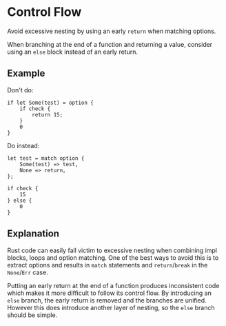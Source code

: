 # Control Flow

Avoid excessive nesting by using an early `return` when matching options.

When branching at the end of a function and returning a value, consider using an
`else` block instead of an early return.

## Example

Don't do:

```rust,ignore
if let Some(test) = option {
    if check {
        return 15;
    }
    0
}
```

Do instead:

```rust,ignore
let test = match option {
    Some(test) => test,
    None => return,
};

if check {
    15
} else {
    0
}
```

## Explanation

Rust code can easily fall victim to excessive nesting when combining impl
blocks, loops and option matching. One of the best ways to avoid this is to
extract options and results in `match` statements and `return`/`break` in the
`None`/`Err` case.

Putting an early return at the end of a function produces inconsistent code
which makes it more difficult to follow its control flow. By introducing an
`else` branch, the early return is removed and the branches are unified. However
this does introduce another layer of nesting, so the `else` branch should be
simple.
